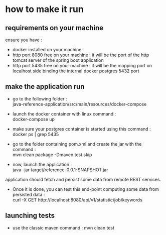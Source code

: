 # how to make it run

## requirements on your machine
ensure you have :
- docker installed on your machine
- http port 8080 free on your machine : it will be the port of the http tomcat server of the spring boot application
- http port 5435 free on your machine : it will be the mapping port on localhost side binding the internal docker postgres 5432 port

## make the application run

- go to the following folder : \
java-reference-application/src/main/resources/docker-compose

- launch the docker container with linux command :  \
docker-compose up

- make sure your postgres container is started using this command :  \
docker ps | grep 5435

- go to the folder containing pom.xml and create the jar with the command :  \
mvn clean package -Dmaven.test.skip

- now, launch the application :  \
java -jar target/reference-0.0.1-SNAPSHOT.jar

application should fetch and persist some data from remote REST services.

- Once it is done, you can test this end-point computing some data from persisted data :  \
curl -X GET http://localhost:8080/api/v1/statistic/job/keywords

## launching tests

- use the classic maven command :
mvn clean test
